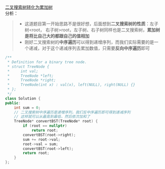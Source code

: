 [二叉搜索树转化为累加树](https://leetcode-cn.com/problems/convert-bst-to-greater-tree/)    
分析：
> * 这道题目第一开始思路不是很好想，后面想到**二叉搜索树的性质**：左子树<root， 右子树>root，左子树、右子树同样也是二叉搜索树，**累加树是将比自己大的都跟自己的值相加**   
> * 刚好二叉搜索树的**中序遍历**可以得到递增序列，而我们实际需要的是一个递减，对于这个递减序列去累加数值，只需要**反向中序遍历**即可    
```C++
/**
 * Definition for a binary tree node.
 * struct TreeNode {
 *     int val;
 *     TreeNode *left;
 *     TreeNode *right;
 *     TreeNode(int x) : val(x), left(NULL), right(NULL) {}
 * };
 */
class Solution {
public:
    int sum = 0;
    // 二叉搜索树中序遍历是递增序列，我们反中序遍历即可得到递减序列
    // 这样就可以从最高到最低，然后依次加和了
    TreeNode* convertBST(TreeNode* root) {
        if (root == nullptr)
            return root; 
        convertBST(root->right);
        sum += root->val;
        root->val = sum;
        convertBST(root->left);
        return root;
    }
};
```
